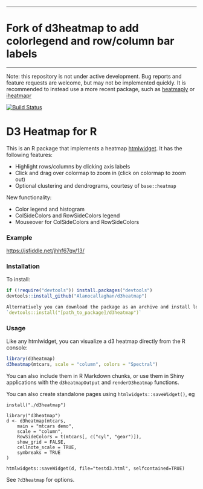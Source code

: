 ___

# Fork of d3heatmap to add colorlegend and row/column bar labels
___

Note: this repository is not under active development. 
Bug reports and feature requests are welcome, but 
may not be implemented quickly. It is recommended to 
instead use a more recent package, such as [heatmaply](https://github.com/talgalili/heatmaply)
or [iheatmapr](https://github.com/ropensci/iheatmapr)

[![Build Status](https://travis-ci.org/Alanocallaghan/d3heatmap.svg?branch=master)](https://travis-ci.org/Alanocallaghan/d3heatmap)

# D3 Heatmap for R

This is an R package that implements a heatmap [htmlwidget](http://htmlwidgets.org). It has the following features:

* Highlight rows/columns by clicking axis labels
* Click and drag over colormap to zoom in (click on colormap to zoom out)
* Optional clustering and dendrograms, courtesy of `base::heatmap`

New functionality:

* Color legend and histogram
* ColSideColors and RowSideColors legend
* Mouseover for ColSideColors and RowSideColors

### Example

https://jsfiddle.net/jhhf67qv/13/

### Installation

To install:

```r
if (!require("devtools")) install.packages("devtools")
devtools::install_github("Alanocallaghan/d3heatmap")

Alternatively you can download the package as an archive and install locally using `devtools::install()`, eg:
`devtools::install("[path_to_package]/d3heatmap")`
```

### Usage

Like any htmlwidget, you can visualize a d3 heatmap directly from the R console:

```r
library(d3heatmap)
d3heatmap(mtcars, scale = "column", colors = "Spectral")
```

You can also include them in R Markdown chunks, or use them in Shiny applications with the `d3heatmapOutput` and `renderD3heatmap` functions.

You can also create standalone pages using 
`htmlwidgets::saveWidget()`, eg


    install("./d3heatmap")

    library("d3heatmap")
    d <- d3heatmap(mtcars, 
        main = "mtcars demo", 
        scale = "column", 
        RowSideColors = t(mtcars[, c("cyl", "gear")]),
        show_grid = FALSE,
        cellnote_scale = TRUE,
        symbreaks = TRUE
    )
    
    htmlwidgets::saveWidget(d, file="testd3.html", selfcontained=TRUE)

See `?d3heatmap` for options.
